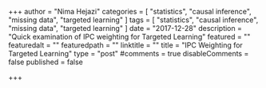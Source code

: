 +++
author = "Nima Hejazi"
categories = [ "statistics", "causal inference", "missing data", "targeted learning" ]
tags = [ "statistics", "causal inference", "missing data", "targeted learning" ]
date = "2017-12-28"
description = "Quick examination of IPC weighting for Targeted Learning"
featured = ""
featuredalt = ""
featuredpath = ""
linktitle = ""
title = "IPC Weighting for Targeted Learning"
type = "post"
#comments = true
disableComments = false
published = false

+++

